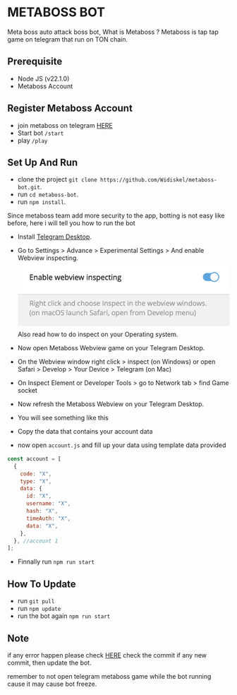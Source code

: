 # METABOSS BOT

Meta boss auto attack boss bot, What is Metaboss ? Metaboss is tap tap game on telegram that run on TON chain.

## Prerequisite

- Node JS (v22.1.0)
- Metaboss Account

## Register Metaboss Account

- join metaboss on telegram [HERE](https://t.me/metaboss_2024_bot?start=ref_5703822759)
- Start bot `/start`
- play `/play`

## Set Up And Run

- clone the project `git clone https://github.com/Widiskel/metaboss-bot.git`.
- run `cd metaboss-bot`.
- run `npm install`.

Since metaboss team add more security to the app, botting is not easy like before, here i will tell you how to run the bot
- Install [Telegram Desktop](https://desktop.telegram.org/).
- Go to Settings > Advance > Experimental Settings > And enable Webview inspecting.
  ![image](https://github.com/Widiskel/metaboss-bot/blob/master/assets/image2.png)
  Also read how to do inspect on your Operating system.

- Now open Metaboss Webview game on your Telegram Desktop.
- On the Webview window right click > inspect (on Windows) or open Safari > Develop > Your Device > Telegram (on Mac)
- On Inspect Element or Developer Tools > go to Network tab > find Game socket

- Now refresh the Metaboss Webview on your Telegram Desktop.
- You will see something like this

- Copy the data that contains your account data
- now open `account.js` and fill up your data using template data provided

```js
const account = [
  {
    code: "X",
    type: "X",
    data: {
      id: "X",
      username: "X",
      hash: "X",
      timeAuth: "X",
      data: "X",
    },
  }, //account 1
];
```

- Finnally run `npm run start`

## How To Update

- run `git pull`
- run `npm update`
- run the bot again `npm run start`

## Note

if any error happen please check [HERE](https://github.com/Widiskel/metaboss-bot)
check the commit if any new commit, then update the bot.

remember to not open telegram metaboss game while the bot running cause it may cause bot freeze.
